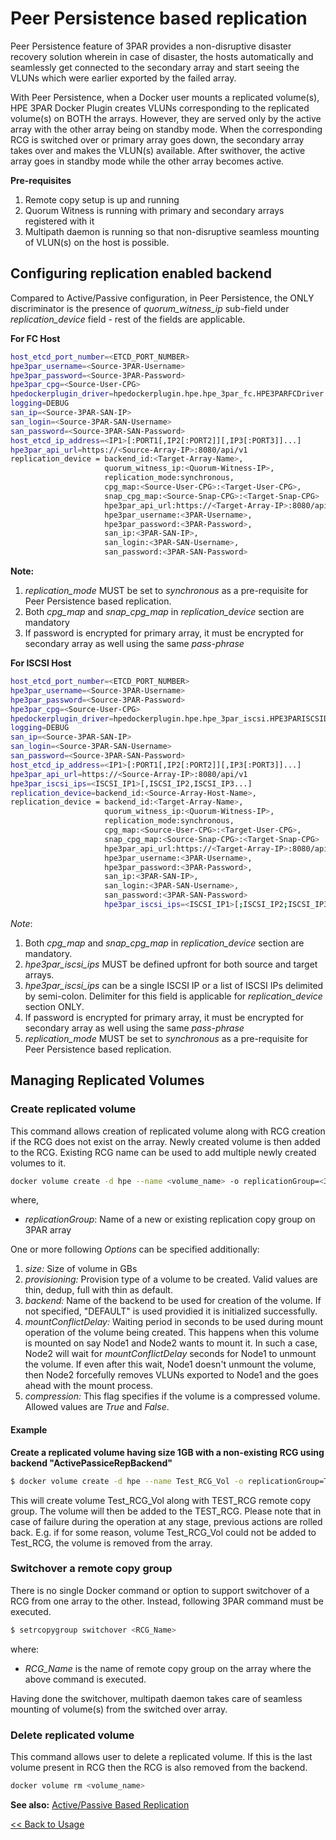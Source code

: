 # Peer Persistence based replication #
Peer Persistence feature of 3PAR provides a non-disruptive disaster recovery solution wherein in
case of disaster, the hosts automatically and seamlessly get connected to the secondary
array and start seeing the VLUNs which were earlier exported by the failed array.

With Peer Persistence, when a Docker user mounts a replicated volume(s), HPE 3PAR Docker
Plugin creates VLUNs corresponding to the replicated volume(s) on BOTH
the arrays. However, they are served only by the active array with the other array being on
standby mode. When the corresponding RCG is switched over or primary array goes down, 
the secondary array takes over and makes the VLUN(s) available. After swithover, the 
active array goes in standby mode while the other array becomes active.

**Pre-requisites**
1. Remote copy setup is up and running
2. Quorum Witness is running with primary and secondary arrays registered with it
3. Multipath daemon is running so that non-disruptive seamless mounting of VLUN(s)
on the host is possible.


## Configuring replication enabled backend
Compared to Active/Passive configuration, in Peer Persistence, the ONLY discriminator
is the presence of *quorum_witness_ip* sub-field under *replication_device* field - 
rest of the fields are applicable.

**For FC Host** 

```sh
host_etcd_port_number=<ETCD_PORT_NUMBER>
hpe3par_username=<Source-3PAR-Username>
hpe3par_password=<Source-3PAR-Password>
hpe3par_cpg=<Source-User-CPG>
hpedockerplugin_driver=hpedockerplugin.hpe.hpe_3par_fc.HPE3PARFCDriver
logging=DEBUG
san_ip=<Source-3PAR-SAN-IP>
san_login=<Source-3PAR-SAN-Username>
san_password=<Source-3PAR-SAN-Password>
host_etcd_ip_address=<IP1>[:PORT1[,IP2[:PORT2]][,IP3[:PORT3]]...]
hpe3par_api_url=https://<Source-Array-IP>:8080/api/v1
replication_device = backend_id:<Target-Array-Name>,
                     quorum_witness_ip:<Quorum-Witness-IP>,
                     replication_mode:synchronous,
                     cpg_map:<Source-User-CPG>:<Target-User-CPG>,
                     snap_cpg_map:<Source-Snap-CPG>:<Target-Snap-CPG>
                     hpe3par_api_url:https://<Target-Array-IP>:8080/api/v1,
                     hpe3par_username:<3PAR-Username>,
                     hpe3par_password:<3PAR-Password>,
                     san_ip:<3PAR-SAN-IP>,
                     san_login:<3PAR-SAN-Username>,
                     san_password:<3PAR-SAN-Password>
```

**Note:**

1. *replication_mode* MUST be set to *synchronous* as a pre-requisite for Peer 
Persistence based replication.
2. Both *cpg_map* and *snap_cpg_map* in *replication_device* section are mandatory
3. If password is encrypted for primary array, it must be encrypted for secondary array
as well using the same *pass-phrase*

**For ISCSI Host** 
```sh
host_etcd_port_number=<ETCD_PORT_NUMBER>
hpe3par_username=<Source-3PAR-Username>
hpe3par_password=<Source-3PAR-Password>
hpe3par_cpg=<Source-User-CPG>
hpedockerplugin_driver=hpedockerplugin.hpe.hpe_3par_iscsi.HPE3PARISCSIDriver
logging=DEBUG
san_ip=<Source-3PAR-SAN-IP>
san_login=<Source-3PAR-SAN-Username>
san_password=<Source-3PAR-SAN-Password>
host_etcd_ip_address=<IP1>[:PORT1[,IP2[:PORT2]][,IP3[:PORT3]]...]
hpe3par_api_url=https://<Source-Array-IP>:8080/api/v1
hpe3par_iscsi_ips=<ISCSI_IP1>[,ISCSI_IP2,ISCSI_IP3...]
replication_device=backend_id:<Source-Array-Host-Name>,
replication_device = backend_id:<Target-Array-Name>,
                     quorum_witness_ip:<Quorum-Witness-IP>,
                     replication_mode:synchronous,
                     cpg_map:<Source-User-CPG>:<Target-User-CPG>,
                     snap_cpg_map:<Source-Snap-CPG>:<Target-Snap-CPG>
                     hpe3par_api_url:https://<Target-Array-IP>:8080/api/v1,
                     hpe3par_username:<3PAR-Username>,
                     hpe3par_password:<3PAR-Password>,
                     san_ip:<3PAR-SAN-IP>,
                     san_login:<3PAR-SAN-Username>,
                     san_password:<3PAR-SAN-Password>
                     hpe3par_iscsi_ips=<ISCSI_IP1>[;ISCSI_IP2;ISCSI_IP3...]
```
*Note*:

1. Both *cpg_map* and *snap_cpg_map* in *replication_device* section are mandatory.
2. *hpe3par_iscsi_ips* MUST be defined upfront for both source and target arrays.
3. *hpe3par_iscsi_ips* can be a single ISCSI IP or a list of ISCSI IPs delimited by
semi-colon. Delimiter for this field is applicable for *replication_device* section ONLY.
4. If password is encrypted for primary array, it must be encrypted for secondary array
as well using the same *pass-phrase*
5. *replication_mode* MUST be set to *synchronous* as a pre-requisite for Peer 
Persistence based replication.

## Managing Replicated Volumes ###

### Create replicated volume ###
This command allows creation of replicated volume along with RCG creation if the RCG
does not exist on the array. Newly created volume is then added to the RCG.
Existing RCG name can be used to add multiple newly created volumes to it.
```sh
docker volume create -d hpe --name <volume_name> -o replicationGroup=<3PAR_RCG_Name> [Options...]
```
where,
- *replicationGroup*: Name of a new or existing replication copy group on 3PAR array

One or more following *Options* can be specified additionally:
1. *size:* Size of volume in GBs
2. *provisioning:* Provision type of a volume to be created.
Valid values are thin, dedup, full with thin as default.
3. *backend:* Name of the backend to be used for creation of the volume. If not 
specified, "DEFAULT" is used providied it is initialized successfully.
4. *mountConflictDelay:* Waiting period in seconds to be used during mount operation
of the volume being created. This happens when this volume is mounted on say Node1 and
Node2 wants to mount it. In such a case, Node2 will wait for *mountConflictDelay* 
seconds for Node1 to unmount the volume. If even after this wait, Node1 doesn't unmount
the volume, then Node2 forcefully removes VLUNs exported to Node1 and the goes ahead 
with the mount process.
5. *compression:* This flag specifies if the volume is a compressed volume. Allowed 
values are *True* and *False*.

#### Example ####

**Create a replicated volume having size 1GB with a non-existing RCG using backend "ActivePassiceRepBackend"**
```sh
$ docker volume create -d hpe --name Test_RCG_Vol -o replicationGroup=Test_RCG -o size=1 -o backend=ActivePassiceRepBackend 
```
This will create volume Test_RCG_Vol along with TEST_RCG remote copy group. The volume
will then be added to the TEST_RCG.
Please note that in case of failure during the operation at any stage, previous actions 
are rolled back.
E.g. if for some reason, volume Test_RCG_Vol could not be added to Test_RCG, the volume
is removed from the array.


### Switchover a remote copy group ###
There is no single Docker command or option to support switchover of a RCG from one 
array to the other. Instead, following 3PAR command must be executed.

```sh
$ setrcopygroup switchover <RCG_Name>
```
where:
- *RCG_Name* is the name of remote copy group on the array where the above command is executed.

Having done the switchover, multipath daemon takes care of seamless mounting of volume(s) from the
switched over array.

### Delete replicated volume ###
This command allows user to delete a replicated volume. If this is the last volume 
present in RCG then the RCG is also removed from the backend.
```sh
docker volume rm <volume_name>
```

**See also:**
[Active/Passive Based Replication](active-passive-based-replication.md)


[<< Back to Usage](usage.md)
